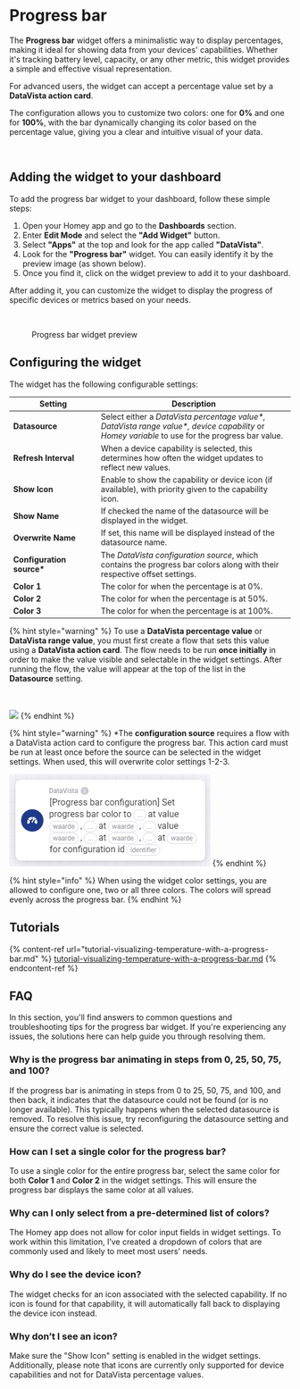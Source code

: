 # Progress bar

The **Progress bar** widget offers a minimalistic way to display percentages, making it ideal for showing data from your devices' capabilities. Whether it's tracking battery level, capacity, or any other metric, this widget provides a simple and effective visual representation.

For advanced users, the widget can accept a percentage value set by a **DataVista action card**.

The configuration allows you to customize two colors: one for **0%** and one for **100%**, with the bar dynamically changing its color based on the percentage value, giving you a clear and intuitive visual of your data.

<figure><img src="../../.gitbook/assets/progress-bar-light.gif" alt=""><figcaption></figcaption></figure>

## Adding the widget to your dashboard

To add the progress bar widget to your dashboard, follow these simple steps:

1. Open your Homey app and go to the **Dashboards** section.
2. Enter **Edit Mode** and select the **"Add Widget"** button.
3. Select **"Apps"** at the top and look for the app called **"DataVista"**.
4. Look for the **"Progress bar"** widget. You can easily identify it by the preview image (as shown below).
5. Once you find it, click on the widget preview to add it to your dashboard.

After adding it, you can customize the widget to display the progress of specific devices or metrics based on your needs.

<figure><picture><source srcset="../../.gitbook/assets/preview-dark (1) (1) (1) (1).png" media="(prefers-color-scheme: dark)"><img src="../../.gitbook/assets/preview-light (1) (1) (1) (1).png" alt="" width="375"></picture><figcaption><p>Progress bar widget preview</p></figcaption></figure>

## Configuring the widget

The widget has the following configurable settings:

<table><thead><tr><th width="143">Setting</th><th>Description</th></tr></thead><tbody><tr><td><strong>Datasource</strong></td><td>Select either a <em>DataVista percentage value*, DataVista range value*, device capability</em> or <em>Homey variable</em> to use for the progress bar value.</td></tr><tr><td><strong>Refresh Interval</strong></td><td>When a device capability is selected, this determines how often the widget updates to reflect new values.</td></tr><tr><td><strong>Show Icon</strong></td><td>Enable to show the capability or device icon (if available), with priority given to the capability icon.</td></tr><tr><td><strong>Show Name</strong></td><td>If checked the name of the datasource will be displayed in the widget.</td></tr><tr><td><strong>Overwrite Name</strong></td><td>If set, this name will be displayed instead of the datasource name.</td></tr><tr><td><strong>Configuration source*</strong></td><td>The <em>DataVista configuration source</em>, which contains the progress bar colors along with their respective offset settings.</td></tr><tr><td><strong>Color 1</strong></td><td>The color for when the percentage is at 0%.</td></tr><tr><td><strong>Color 2</strong></td><td>The color for when the percentage is at 50%.</td></tr><tr><td><strong>Color 3</strong></td><td>The color for when the percentage is at 100%.</td></tr></tbody></table>

{% hint style="warning" %}
To use a **DataVista percentage value** or **DataVista range value**, you must first create a flow that sets this value using a **DataVista action card**. The flow needs to be run **once initially** in order to make the value visible and selectable in the widget settings. After running the flow, the value will appear at the top of the list in the **Datasource** setting.

<img src="../../.gitbook/assets/actioncard-set-percentage (2).jpg" alt="" data-size="original">\
\
![](<../../.gitbook/assets/action-set-range (3).png>)
{% endhint %}

{% hint style="warning" %}
\*The **configuration source** requires a flow with a DataVista action card to configure the progress bar. This action card must be run at least once before the source can be selected in the widget settings. When used, this will overwrite color settings 1-2-3.

![](../../.gitbook/assets/progress-bar-action-card.png)
{% endhint %}

{% hint style="info" %}
When using the widget color settings, you are allowed to configure one, two or all three colors. The colors will spread evenly across the progress bar.
{% endhint %}

## Tutorials

{% content-ref url="tutorial-visualizing-temperature-with-a-progress-bar.md" %}
[tutorial-visualizing-temperature-with-a-progress-bar.md](tutorial-visualizing-temperature-with-a-progress-bar.md)
{% endcontent-ref %}

## FAQ

In this section, you'll find answers to common questions and troubleshooting tips for the progress bar widget. If you're experiencing any issues, the solutions here can help guide you through resolving them.

### Why is the progress bar animating in steps from 0, 25, 50, 75, and 100?

If the progress bar is animating in steps from 0 to 25, 50, 75, and 100, and then back, it indicates that the datasource could not be found (or is no longer available). This typically happens when the selected datasource is removed. To resolve this issue, try reconfiguring the datasource setting and ensure the correct value is selected.

### How can I set a single color for the progress bar?

To use a single color for the entire progress bar, select the same color for both **Color 1** and **Color 2** in the widget settings. This will ensure the progress bar displays the same color at all values.

### Why can I only select from a pre-determined list of colors?

The Homey app does not allow for color input fields in widget settings. To work within this limitation, I’ve created a dropdown of colors that are commonly used and likely to meet most users' needs.

### Why do I see the device icon?

The widget checks for an icon associated with the selected capability. If no icon is found for that capability, it will automatically fall back to displaying the device icon instead.

### Why don’t I see an icon?

Make sure the "Show Icon" setting is enabled in the widget settings. Additionally, please note that icons are currently only supported for device capabilities and not for DataVista percentage values.
